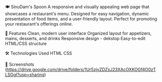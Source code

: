 🍽️ SinuDam's Spoon
A responsive and visually appealing web page that showcases a restaurant's menu. Designed for easy navigation, dynamic presentation of food items, and a user-friendly layout. Perfect for promoting your restaurant's offerings online.

📌 Features
Clean, modern user interface
Organized layout for appetizers, mains, desserts, and drinks
Responsive design - dekstop
Easy-to-edit HTML/CSS structure

🛠️ Technologies Used
HTML
CSS

📸 Screenshots
(https://drive.google.com/drive/folders/1Ur5zjyZDZsJ23XAcOXKOGf4O0zTLSGgI?usp=sharing)
